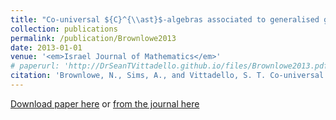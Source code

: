 ```yaml
---
title: "Co-universal ${C}^{\\ast}$-algebras associated to generalised graphs"
collection: publications
permalink: /publication/Brownlowe2013
date: 2013-01-01
venue: '<em>Israel Journal of Mathematics</em>'
# paperurl: 'http://DrSeanTVittadello.github.io/files/Brownlowe2013.pdf'
citation: 'Brownlowe, N., Sims, A., and Vittadello, S. T. Co-universal ${C}^{\ast}$-algebras associated to generalised graphs. <em>Israel Journal of Mathematics</em>, 2013, <strong>193</strong>, 399-440.'
---
```

[Download paper here](http://DrSeanTVittadello.github.io/files/Brownlowe2013.pdf) or [from the journal here](https://link.springer.com/article/10.1007/s11856-012-0106-0)
